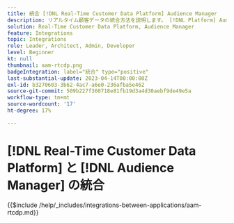 ```yaml
---
title: 統合 [!DNL Real-Time Customer Data Platform] Audience Manager
description: リアルタイム顧客データの統合方法を説明します。 [!DNL Platform] Audience Manager
solution: Real-Time Customer Data Platform, Audience Manager
feature: Integrations
topic: Integrations
role: Leader, Architect, Admin, Developer
level: Beginner
kt: null
thumbnail: aam-rtcdp.png
badgeIntegration: label="統合" type="positive"
last-substantial-update: 2023-04-14T00:00:00Z
exl-id: b3270603-3b62-4ac7-a6e0-236afba5e462
source-git-commit: 509b227f360718e81fb19d3a4d30aebf9de49e5a
workflow-type: tm+mt
source-wordcount: '17'
ht-degree: 17%

---
```


# [!DNL Real-Time Customer Data Platform] と [!DNL Audience Manager] の統合

{{$include /help/_includes/integrations-between-applications/aam-rtcdp.md}}
